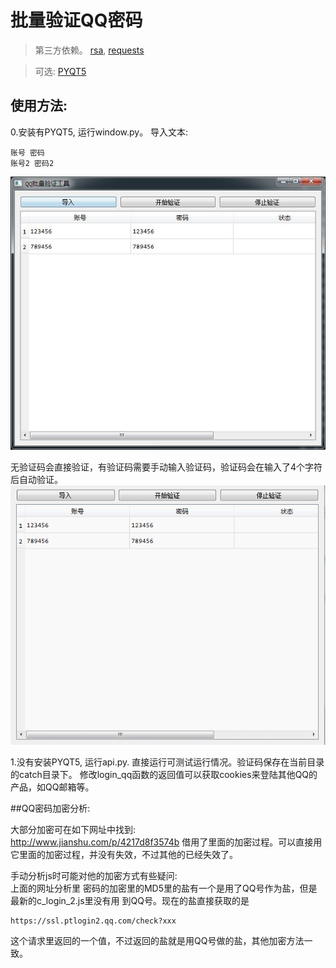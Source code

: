 # 批量验证QQ密码

> 第三方依赖。
[rsa](https://pypi.python.org/pypi/rsa/), [requests](https://pypi.python.org/pypi/requests/)

> 可选:
[PYQT5](https://riverbankcomputing.com/software/pyqt/download5)

## 使用方法:

0.安装有PYQT5, 运行window.py。
导入文本:<br />
```
账号 密码
账号2 密码2
```
<img src='https://github.com/HuberTRoy/veriQQ/blob/master/showpic/0.jpg'>

无验证码会直接验证，有验证码需要手动输入验证码，验证码会在输入了4个字符后自动验证。<br />
<img src='https://github.com/HuberTRoy/veriQQ/blob/master/showpic/1.gif'>

1.没有安装PYQT5, 运行api.py.
直接运行可测试运行情况。验证码保存在当前目录的catch目录下。
修改login_qq函数的返回值可以获取cookies来登陆其他QQ的产品，如QQ邮箱等。


##QQ密码加密分析:

大部分加密可在如下网址中找到:<br />
http://www.jianshu.com/p/4217d8f3574b
借用了里面的加密过程。可以直接用它里面的加密过程，并没有失效，不过其他的已经失效了。<br />

手动分析js时可能对他的加密方式有些疑问:<br/>
上面的网址分析里 密码的加密里的MD5里的盐有一个是用了QQ号作为盐，但是最新的c_login_2.js里没有用
到QQ号。现在的盐直接获取的是
```
https://ssl.ptlogin2.qq.com/check?xxx
```
这个请求里返回的一个值，不过返回的盐就是用QQ号做的盐，其他加密方法一致。

